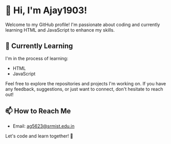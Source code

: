 # 👋 Hi, I'm Ajay1903!

Welcome to my GitHub profile! I'm passionate about coding and currently learning HTML and JavaScript to enhance my skills.

## 🌱 Currently Learning

I'm in the process of learning:
- HTML
- JavaScript

Feel free to explore the repositories and projects I'm working on. If you have any feedback, suggestions, or just want to connect, don't hesitate to reach out!

## 📫 How to Reach Me

- Email: ag5623@srmist.edu.in

Let's code and learn together! 🚀
